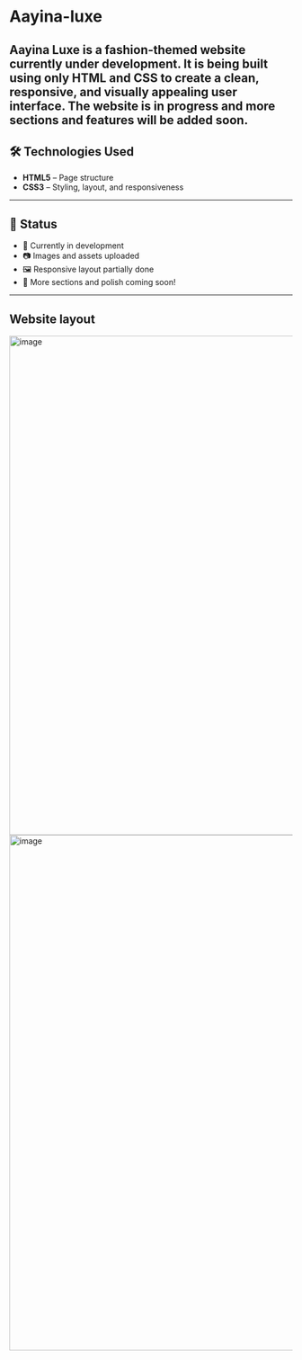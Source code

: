 # Aayina-luxe
Aayina Luxe is a fashion-themed website currently under development. It is being built using only HTML and CSS to create a clean, responsive, and visually appealing user interface. The website is in progress and more sections and features will be added soon.
---
## 🛠️ Technologies Used

- **HTML5** – Page structure  
- **CSS3** – Styling, layout, and responsiveness
---
## 🚀 Status

- 🔧 Currently in development  
- 📷 Images and assets uploaded  
- 🖼️ Responsive layout partially done  
- 🛒 More sections and polish coming soon!
---
## Website layout
<img width="1896" height="888" alt="image" src="https://github.com/user-attachments/assets/aa1f2328-efc8-4bcc-a269-03c13550aa7e" />

<img width="1896" height="917" alt="image" src="https://github.com/user-attachments/assets/70a5acb6-4e4f-4784-a911-4b946060bd42" />
